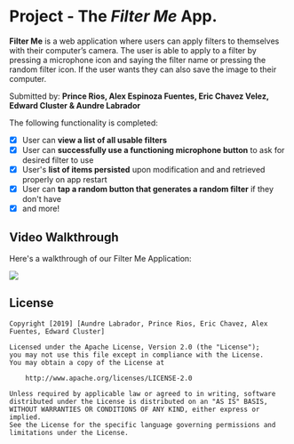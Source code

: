 # Project - The *Filter Me* App.

**Filter Me** is a web application where users can apply filters to themselves with their computer’s camera. The user is able to apply to a filter by pressing a microphone icon and saying the filter name or pressing the random filter icon. If the user wants they can also save the image to their computer. 

Submitted by: **Prince Rios, Alex Espinoza Fuentes, Eric Chavez Velez, Edward Cluster & Aundre Labrador**

The following functionality is completed:

* [x] User can **view a list of all usable filters**
* [x] User can **successfully use a functioning microphone button** to ask for desired filter to use
* [x] User's **list of items persisted** upon modification and and retrieved properly on app restart
* [x] User can **tap a random button that generates a random filter** if they don't have 
* [x] and more!

## Video Walkthrough

Here's a walkthrough of our Filter Me Application:

<img src='AppDemo.gif'>

## License

    Copyright [2019] [Aundre Labrador, Prince Rios, Eric Chavez, Alex Fuentes, Edward Cluster]

    Licensed under the Apache License, Version 2.0 (the "License");
    you may not use this file except in compliance with the License.
    You may obtain a copy of the License at

        http://www.apache.org/licenses/LICENSE-2.0

    Unless required by applicable law or agreed to in writing, software
    distributed under the License is distributed on an "AS IS" BASIS,
    WITHOUT WARRANTIES OR CONDITIONS OF ANY KIND, either express or implied.
    See the License for the specific language governing permissions and
    limitations under the License.
